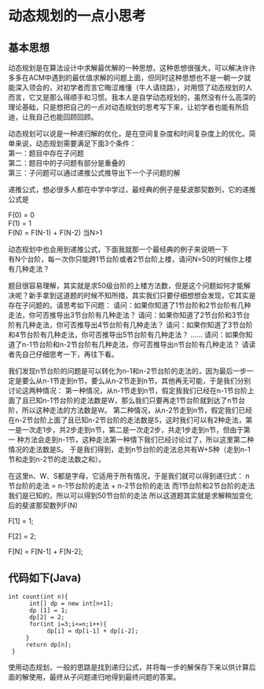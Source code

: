 # 动态规划的一点小思考

## 基本思想
动态规划是在算法设计中求解最优解的一种思想，这种思想很强大，可以解决许许多多在ACM中遇到的最优值求解的问题上面，但同时这种思想也不是一朝一夕就能深入领会的，对初学者而言它晦涩难懂（牛人请绕路），对用惯了动态规划的人而言，它又是那么得顺手和习惯。我本人是自学动态规划的，虽然没有什么高深的理论基础，只是想把自己的一点对动态规划的思考写下来，让初学者也能有所启迪，让我自己也能回顾回顾。

动态规划可以说是一种递归解的优化，是在空间复杂度和时间复杂度上的优化。简单来说，动态规划需要满足下面3个条件：    
第一：题目中存在子问题  
第二：题目中的子问题有部分是重叠的  
第三：子问题可以通过递推公式推导出下一个子问题的解

递推公式，想必很多人都在中学中学过，最经典的例子是斐波那契数列，它的递推公式是

F(0) = 0  
F(1) = 1  
F(N) = F(N-1) + F(N-2)  当N>1

动态规划中也会用到递推公式，下面我就那一个最经典的例子来说明一下  
有N个台阶，每一次你只能跨1节台阶或者2节台阶上楼，请问N=50的时候你上楼有几种走法？  

题目很容易理解，其实就是求50级台阶的上楼方法数，但是这个问题如何才能解决呢？新手拿到这道题的时候不知所措，其实我们只要仔细想想会发现，它其实是存在子问题的。请思考如下问题：
请问：如果你知道了1节台阶和2节台阶有几种走法，你可否推导出3节台阶有几种走法？ 
请问：如果你知道了2节台阶和3节台阶有几种走法，你可否推导出4节台阶有几种走法？ 
请问：如果你知道了3节台阶和4节台阶有几种走法，你可否推导出5节台阶有几种走法？ 
……
请问：如果你知道了n-1节台阶和n-2节台阶有几种走法，你可否推导出n节台阶有几种走法？
请读者先自己仔细思考一下，再往下看。

我们发现n节台阶的问题是可以转化为n-1和n-2节台阶的走法的，因为最后一步一定是要么从n-1节走到n节，要么从n-2节走到n节，其他再无可能，于是我们分别讨论这两种情况：
第一种情况，从n-1节走到n节，假定我我们已经在n-1节台阶上面了且已知n-1节台阶的走法数是W，那么我们只要再走1节台阶就到达了n节台阶，所以这种走法的方法数是W。
第二种情况，从n-2节走到n节，假定我们已经在n-2节台阶上面了且已知n-2节台阶的走法数是S，这时我们可以有2种走法，第一是一次走1步，共2步走到n节，第二是一次走2步，共走1步走到n节，但由于第一
种方法会走到n-1节，这种走法第一种情下我们已经讨论过了，所以这里第二种情况的走法数是S。
于是我们得到，走到n节台阶的走法总共有W+S种（走到n-1节和走到n-2节的走法数之和）。

在这里n、W、S都是字母，它适用于所有情况，于是我们就可以得到递归式：
n节台阶的走法 = n-1节台阶的走法 + n-2节台阶的走法
而1节台阶和2节台阶的走法我们是已知的，所以可以得到50节台阶的走法
所以这道题其实就是求解稍加变化后的斐波那契数列F(N)

F[1] = 1;

F[2] = 2;

F[N] = F[N-1] + F[N-2];

## 代码如下(Java)
``` 
int count(int n){ 
      int[] dp = new int[n+1];  
      dp [1] = 1;
      dp[2] = 2;
      for(int i=3;i<=n;i++){
           dp[i] = dp[i-1] + dp[i-2];
     }
     return dp[n];
 }  
 ``` 
  
使用动态规划，一般的思路是找到递归公式，并将每一步的解保存下来以供计算后面的解使用，最终从子问题递归地得到最终问题的答案。
